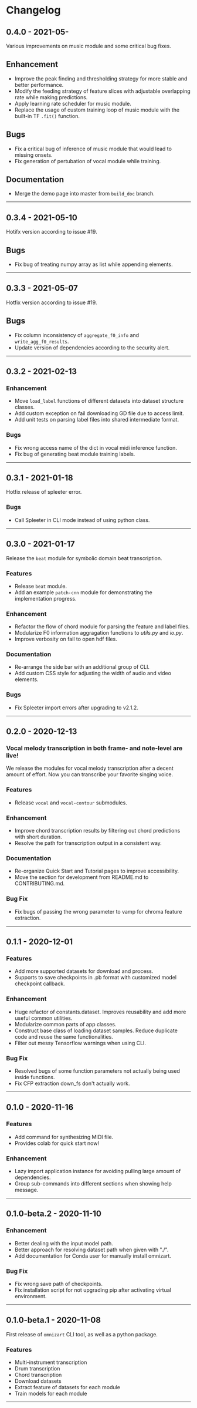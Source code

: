 # Changelog

## 0.4.0 - 2021-05-
Various improvements on music module and some critical bug fixes.

## Enhancement
- Improve the peak finding and thresholding strategy for more stable and better performance.
- Modify the feeding strategy of feature slices with adjustable overlapping rate while making predictions.
- Apply learning rate scheduler for music module.
- Replace the usage of custom training loop of music module with the built-in TF `.fit()` function.

## Bugs
- Fix a critical bug of inference of music module that would lead to missing onsets.
- Fix generation of pertubation of vocal module while training.

## Documentation
- Merge the demo page into master from `build_doc` branch.

---

## 0.3.4 - 2021-05-10
Hotifx version according to issue #19.

## Bugs
- Fix bug of treating numpy array as list while appending elements.

---

## 0.3.3 - 2021-05-07
Hotfix version according to issue #19.

## Bugs
- Fix column inconsistency of `aggregate_f0_info` and `write_agg_f0_results`.
- Update version of dependencies according to the security alert.

---

## 0.3.2 - 2021-02-13

### Enhancement
- Move `load_label` functions of different datasets into dataset structure classes.
- Add custom exception on fail downloading GD file due to access limit.
- Add unit tests on parsing label files into shared intermediate format.

### Bugs
- Fix wrong access name of the dict in vocal midi inference function.
- Fix bug of generating beat module training labels.

---

## 0.3.1 - 2021-01-18

Hotfix release of spleeter error.

### Bugs
- Call Spleeter in CLI mode instead of using python class.

---

## 0.3.0 - 2021-01-17

Release the `beat` module for symbolic domain beat transcription.

### Features
- Release `beat` module.
- Add an example `patch-cnn` module for demonstrating the implementation progress.

### Enhancement
- Refactor the flow of chord module for parsing the feature and label files.
- Modularize F0 information aggragation functions to *utils.py* and *io.py*.
- Improve verbosity on fail to open hdf files.

### Documentation
- Re-arrange the side bar with an additional group of CLI.
- Add custom CSS style for adjusting the width of audio and video elements.

### Bugs
- Fix Spleeter import errors after upgrading to v2.1.2.

---

## 0.2.0 - 2020-12-13

### Vocal melody transcription in both frame- and note-level are live!
We release the modules for vocal melody transcription after a decent amount of effort. 
Now you can transcribe your favorite singing voice.

### Features
- Release `vocal` and `vocal-contour` submodules.

### Enhancement
- Improve chord transcription results by filtering out chord predictions with short duration.
- Resolve the path for transcription output in a consistent way.

### Documentation
- Re-organize Quick Start and Tutorial pages to improve accessibility.
- Move the section for development from README.md to CONTRIBUTING.md.

### Bug Fix
- Fix bugs of passing the wrong parameter to vamp for chroma feature extraction.

---

## 0.1.1 - 2020-12-01
### Features
- Add more supported datasets for download and process.
- Supports to save checkpoints in .pb format with customized model checkpoint callback.

### Enhancement
- Huge refactor of constants.dataset. Improves reusability and add more useful common utilities.
- Modularize common parts of app classes.
- Construct base class of loading dataset samples. Reduce duplicate code and reuse the same functionalities.
- Filter out messy Tensorflow warnings when using CLI.

### Bug Fix
- Resolved bugs of some function parameters not actually being used inside functions.
- Fix CFP extraction down_fs don't actually work.

---

## 0.1.0 - 2020-11-16
### Features
- Add command for synthesizing MIDI file.
- Provides colab for quick start now!

### Enhancement
- Lazy import application instance for avoiding pulling large amount of dependencies.
- Group sub-commands into different sections when showing help message.

---

## 0.1.0-beta.2 - 2020-11-10

### Enhancement
- Better dealing with the input model path.
- Better approach for resolving dataset path when given with "./".
- Add documentation for Conda user for manually install omnizart.

### Bug Fix
- Fix wrong save path of checkpoints.
- Fix installation script for not upgrading pip after activating virtual environment.

---

## 0.1.0-beta.1 - 2020-11-08

First release of `omnizart` CLI tool, as well as a python package.

### Features
- Multi-instrument transcription
- Drum transcription
- Chord transcription
- Download datasets
- Extract feature of datasets for each module
- Train models for each module

---
